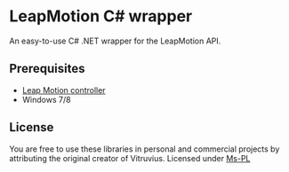LeapMotion C# wrapper
==========

An easy-to-use C# .NET wrapper for the LeapMotion API.

Prerequisites
---
* [Leap Motion controller](http://amzn.to/1f4Pw9p)
* Windows 7/8

License
---
You are free to use these libraries in personal and commercial projects by attributing the original creator of Vitruvius. Licensed under [Ms-PL](https://github.com/LightBuzz/LeapMotion/blob/master/LICENSE)
